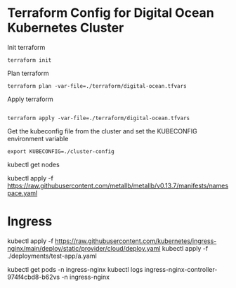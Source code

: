 # Terraform Config for Digital Ocean Kubernetes Cluster
Init terraform
```shell
terraform init
```
Plan terraform
```shell
terraform plan -var-file=./terraform/digital-ocean.tfvars
```

Apply terraform
```shell

terraform apply -var-file=./terraform/digital-ocean.tfvars
```

Get the kubeconfig file from the cluster and set the KUBECONFIG environment variable
```shell
export KUBECONFIG=./cluster-config
```
kubectl get nodes

kubectl apply -f https://raw.githubusercontent.com/metallb/metallb/v0.13.7/manifests/namespace.yaml

# Ingress
kubectl apply -f https://raw.githubusercontent.com/kubernetes/ingress-nginx/main/deploy/static/provider/cloud/deploy.yaml
kubectl apply -f ./deployments/test-app/a.yaml

kubectl get pods -n ingress-nginx
kubectl logs ingress-nginx-controller-974f4cbd8-b62vs -n ingress-nginx



